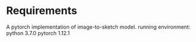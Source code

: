 # Requirements
A pytorch implementation of image-to-sketch model.
running environment: python 3.7.0 pytorch 1.12.1


